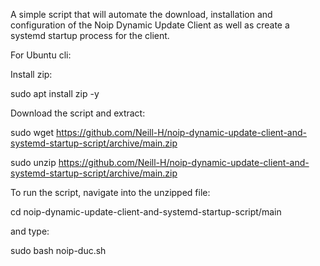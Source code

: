 A simple script that will automate the download, installation and configuration of the Noip Dynamic Update Client as well as create a systemd startup process for the client.




For Ubuntu cli:

Install zip:

sudo apt install zip -y

Download the script and extract:

sudo wget https://github.com/Neill-H/noip-dynamic-update-client-and-systemd-startup-script/archive/main.zip 

sudo unzip https://github.com/Neill-H/noip-dynamic-update-client-and-systemd-startup-script/archive/main.zip

To run the script, navigate into the unzipped file:

cd noip-dynamic-update-client-and-systemd-startup-script/main

and type:

sudo bash noip-duc.sh
